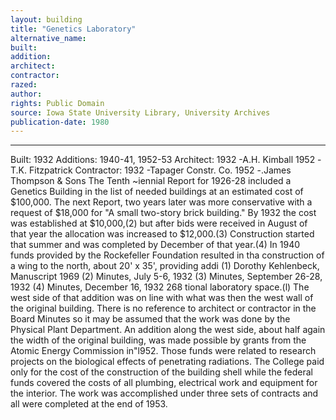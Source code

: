 ```yaml
---
layout: building
title: "Genetics Laboratory"
alternative_name: 
built: 
addition:
architect: 
contractor: 
razed: 
author:
rights: Public Domain
source: Iowa State University Library, University Archives
publication-date: 1980 
---
```

---

Built: 1932 Additions: 1940-41, 1952-53 Architect: 1932 -A.H. Kimball 1952 -T.K. Fitzpatrick Contractor: 1932 -Tapager Constr. Co. 1952 -.James Thompson & Sons 
The Tenth ~iennial Report for 1926-28 included a Genetics Building in the list of needed buildings at an estimated cost of $100,000. The next Report, two years later was more conservative with a request of $18,000 for "A small two-story brick building." By 1932 the cost was established at $10,000,(2) but after bids were received in August of that year the allocation was increased to $12,000.(3) Construction started that summer and was completed by December of that year.(4) 
In 1940 funds provided by the Rockefeller Foundation resulted in tha construction of a wing to the north, about 20' x 35', providing addi 
(1) Dorothy Kehlenbeck, Manuscript 1969 
(2) Minutes, July 5-6, 1932 
(3) Minutes, September 26-28, 1932 
(4) Minutes, December 16, 1932 
268 
tional laboratory space.(l) The west side of that addition was on line with what was then the west wall of the original building. There is no reference to architect or contractor in the Board Minutes so it may be assumed that the work was done by the Physical Plant Department. 
An addition along the west side, about half again the width of the original building, was made possible by grants from the Atomic Energy Commission in"l952. Those funds were related to research projects on the biological effects of penetrating radiations. The College paid only for the cost of the construction of the building shell while the federal funds covered the costs of all plumbing, electrical work and equipment for the interior. The work was accomplished under three sets of contracts and all were completed at the end of 1953.